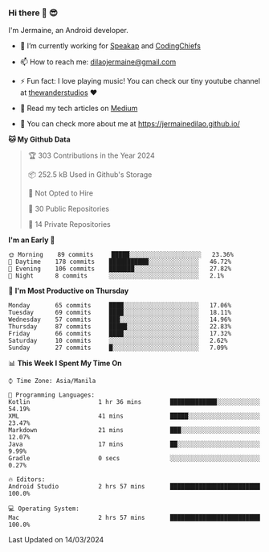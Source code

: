 ### Hi there 👋 😎
I'm Jermaine, an Android developer.

- 🔭 I’m currently working for [Speakap](https://www.speakap.com/) and [CodingChiefs](https://codingchiefs.com/en/)

- 📫 How to reach me: dilaojermaine@gmail.com

- ⚡ Fun fact: I love playing music! You can check our tiny youtube channel at [thewanderstudios](https://www.youtube.com/thewanderstudios) ♥️

- 📖 Read my tech articles on [Medium](https://jermainedilao.medium.com/)

- 👀 You can check more about me at https://jermainedilao.github.io/

<!--
**jermainedilao/jermainedilao** is a ✨ _special_ ✨ repository because its `README.md` (this file) appears on your GitHub profile.

Here are some ideas to get you started:

- 🔭 I’m currently working on ...
- 🌱 I’m currently learning ...
- 👯 I’m looking to collaborate on ...
- 🤔 I’m looking for help with ...
- 💬 Ask me about ...
- 📫 How to reach me: ...
- 😄 Pronouns: ...
- ⚡ Fun fact: ...
-->

<!--START_SECTION:waka-->
**🐱 My Github Data** 

> 🏆 303 Contributions in the Year 2024
 > 
> 📦 252.5 kB Used in Github's Storage 
 > 
> 🚫 Not Opted to Hire
 > 
> 📜 30 Public Repositories 
 > 
> 🔑 14 Private Repositories  
 > 
**I'm an Early 🐤** 

```text
🌞 Morning    89 commits     █████░░░░░░░░░░░░░░░░░░░░   23.36% 
🌆 Daytime    178 commits    ███████████░░░░░░░░░░░░░░   46.72% 
🌃 Evening    106 commits    ███████░░░░░░░░░░░░░░░░░░   27.82% 
🌙 Night      8 commits      ░░░░░░░░░░░░░░░░░░░░░░░░░   2.1%

```
📅 **I'm Most Productive on Thursday** 

```text
Monday       65 commits     ████░░░░░░░░░░░░░░░░░░░░░   17.06% 
Tuesday      69 commits     ████░░░░░░░░░░░░░░░░░░░░░   18.11% 
Wednesday    57 commits     ███░░░░░░░░░░░░░░░░░░░░░░   14.96% 
Thursday     87 commits     █████░░░░░░░░░░░░░░░░░░░░   22.83% 
Friday       66 commits     ████░░░░░░░░░░░░░░░░░░░░░   17.32% 
Saturday     10 commits     ░░░░░░░░░░░░░░░░░░░░░░░░░   2.62% 
Sunday       27 commits     █░░░░░░░░░░░░░░░░░░░░░░░░   7.09%

```


📊 **This Week I Spent My Time On** 

```text
⌚︎ Time Zone: Asia/Manila

💬 Programming Languages: 
Kotlin                   1 hr 36 mins        █████████████░░░░░░░░░░░░   54.19% 
XML                      41 mins             █████░░░░░░░░░░░░░░░░░░░░   23.47% 
Markdown                 21 mins             ███░░░░░░░░░░░░░░░░░░░░░░   12.07% 
Java                     17 mins             ██░░░░░░░░░░░░░░░░░░░░░░░   9.99% 
Gradle                   0 secs              ░░░░░░░░░░░░░░░░░░░░░░░░░   0.27%

🔥 Editors: 
Android Studio           2 hrs 57 mins       █████████████████████████   100.0%

💻 Operating System: 
Mac                      2 hrs 57 mins       █████████████████████████   100.0%

```


 Last Updated on 14/03/2024
<!--END_SECTION:waka-->
